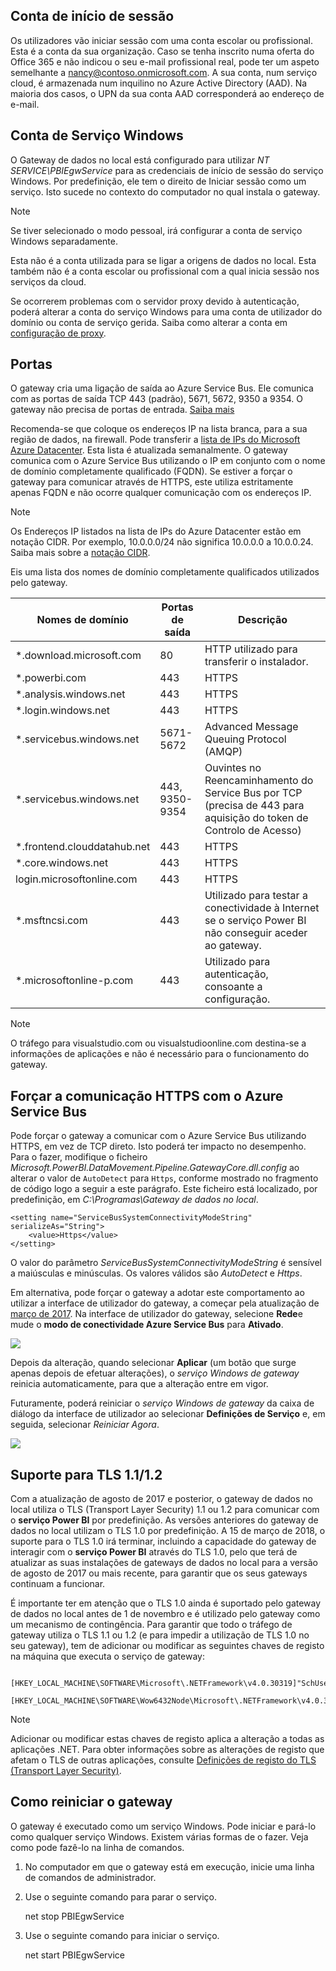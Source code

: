 ## <a name="sign-in-account"></a>Conta de início de sessão
Os utilizadores vão iniciar sessão com uma conta escolar ou profissional. Esta é a conta da sua organização. Caso se tenha inscrito numa oferta do Office 365 e não indicou o seu e-mail profissional real, pode ter um aspeto semelhante a nancy@contoso.onmicrosoft.com. A sua conta, num serviço cloud, é armazenada num inquilino no Azure Active Directory (AAD). Na maioria dos casos, o UPN da sua conta AAD corresponderá ao endereço de e-mail.

## <a name="windows-service-account"></a>Conta de Serviço Windows
O Gateway de dados no local está configurado para utilizar *NT SERVICE\PBIEgwService* para as credenciais de início de sessão do serviço Windows. Por predefinição, ele tem o direito de Iniciar sessão como um serviço. Isto sucede no contexto do computador no qual instala o gateway.

> [!NOTE]
> Se tiver selecionado o modo pessoal, irá configurar a conta de serviço Windows separadamente.
> 
> 

Esta não é a conta utilizada para se ligar a origens de dados no local.  Esta também não é a conta escolar ou profissional com a qual inicia sessão nos serviços da cloud.

Se ocorrerem problemas com o servidor proxy devido à autenticação, poderá alterar a conta do serviço Windows para uma conta de utilizador do domínio ou conta de serviço gerida. Saiba como alterar a conta em [configuração de proxy](../service-gateway-proxy.md#changing-the-gateway-service-account-to-a-domain-user).

## <a name="ports"></a>Portas
O gateway cria uma ligação de saída ao Azure Service Bus. Ele comunica com as portas de saída TCP 443 (padrão), 5671, 5672, 9350 a 9354.  O gateway não precisa de portas de entrada. [Saiba mais](https://azure.microsoft.com/documentation/articles/service-bus-fundamentals-hybrid-solutions/)

Recomenda-se que coloque os endereços IP na lista branca, para a sua região de dados, na firewall. Pode transferir a [lista de IPs do Microsoft Azure Datacenter](https://www.microsoft.com/download/details.aspx?id=41653). Esta lista é atualizada semanalmente. O gateway comunica com o Azure Service Bus utilizando o IP em conjunto com o nome de domínio completamente qualificado (FQDN). Se estiver a forçar o gateway para comunicar através de HTTPS, este utiliza estritamente apenas FQDN e não ocorre qualquer comunicação com os endereços IP.

> [!NOTE]
> Os Endereços IP listados na lista de IPs do Azure Datacenter estão em notação CIDR. Por exemplo, 10.0.0.0/24 não significa 10.0.0.0 a 10.0.0.24. Saiba mais sobre a [notação CIDR](http://whatismyipaddress.com/cidr).
> 
> 

Eis uma lista dos nomes de domínio completamente qualificados utilizados pelo gateway.

| Nomes de domínio | Portas de saída | Descrição |
| --- | --- | --- |
| *.download.microsoft.com |80 |HTTP utilizado para transferir o instalador. |
| *.powerbi.com |443 |HTTPS |
| *.analysis.windows.net |443 |HTTPS |
| *.login.windows.net |443 |HTTPS |
| *.servicebus.windows.net |5671-5672 |Advanced Message Queuing Protocol (AMQP) |
| *.servicebus.windows.net |443, 9350-9354 |Ouvintes no Reencaminhamento do Service Bus por TCP (precisa de 443 para aquisição do token de Controlo de Acesso) |
| *.frontend.clouddatahub.net |443 |HTTPS |
| *.core.windows.net |443 |HTTPS |
| login.microsoftonline.com |443 |HTTPS |
| *.msftncsi.com |443 |Utilizado para testar a conectividade à Internet se o serviço Power BI não conseguir aceder ao gateway. |
| *.microsoftonline-p.com |443 |Utilizado para autenticação, consoante a configuração. |

> [!NOTE]
> O tráfego para visualstudio.com ou visualstudioonline.com destina-se a informações de aplicações e não é necessário para o funcionamento do gateway.
> 
> 

## <a name="forcing-https-communication-with-azure-service-bus"></a>Forçar a comunicação HTTPS com o Azure Service Bus
Pode forçar o gateway a comunicar com o Azure Service Bus utilizando HTTPS, em vez de TCP direto. Isto poderá ter impacto no desempenho. Para o fazer, modifique o ficheiro *Microsoft.PowerBI.DataMovement.Pipeline.GatewayCore.dll.config* ao alterar o valor de `AutoDetect` para `Https`, conforme mostrado no fragmento de código logo a seguir a este parágrafo. Este ficheiro está localizado, por predefinição, em *C:\Programas\Gateway de dados no local*.

```
<setting name="ServiceBusSystemConnectivityModeString" serializeAs="String">
    <value>Https</value>
</setting>
```

O valor do parâmetro *ServiceBusSystemConnectivityModeString* é sensível a maiúsculas e minúsculas. Os valores válidos são *AutoDetect* e *Https*.

Em alternativa, pode forçar o gateway a adotar este comportamento ao utilizar a interface de utilizador do gateway, a começar pela atualização de [março de 2017](https://powerbi.microsoft.com/blog/power-bi-gateways-march-update/). Na interface de utilizador do gateway, selecione **Rede**e mude o **modo de conectividade Azure Service Bus** para **Ativado**.

![](./media/gateway-onprem-accounts-ports-more/gw-onprem_01.png)

Depois da alteração, quando selecionar **Aplicar** (um botão que surge apenas depois de efetuar alterações), o *serviço Windows de gateway* reinicia automaticamente, para que a alteração entre em vigor.

Futuramente, poderá reiniciar o *serviço Windows de gateway* da caixa de diálogo da interface de utilizador ao selecionar **Definições de Serviço** e, em seguida, selecionar *Reiniciar Agora*.

![](./media/gateway-onprem-accounts-ports-more/gw-onprem_02.png)

## <a name="support-for-tls-1112"></a>Suporte para TLS 1.1/1.2
Com a atualização de agosto de 2017 e posterior, o gateway de dados no local utiliza o TLS (Transport Layer Security) 1.1 ou 1.2 para comunicar com o **serviço Power BI** por predefinição. As versões anteriores do gateway de dados no local utilizam o TLS 1.0 por predefinição. A 15 de março de 2018, o suporte para o TLS 1.0 irá terminar, incluindo a capacidade do gateway de interagir com o **serviço Power BI** através do TLS 1.0, pelo que terá de atualizar as suas instalações de gateways de dados no local para a versão de agosto de 2017 ou mais recente, para garantir que os seus gateways continuam a funcionar.

É importante ter em atenção que o TLS 1.0 ainda é suportado pelo gateway de dados no local antes de 1 de novembro e é utilizado pelo gateway como um mecanismo de contingência. Para garantir que todo o tráfego de gateway utiliza o TLS 1.1 ou 1.2 (e para impedir a utilização de TLS 1.0 no seu gateway), tem de adicionar ou modificar as seguintes chaves de registo na máquina que executa o serviço de gateway:

        [HKEY_LOCAL_MACHINE\SOFTWARE\Microsoft\.NETFramework\v4.0.30319]"SchUseStrongCrypto"=dword:00000001
        [HKEY_LOCAL_MACHINE\SOFTWARE\Wow6432Node\Microsoft\.NETFramework\v4.0.30319]"SchUseStrongCrypto"=dword:00000001

> [!NOTE]
> Adicionar ou modificar estas chaves de registo aplica a alteração a todas as aplicações .NET. Para obter informações sobre as alterações de registo que afetam o TLS de outras aplicações, consulte [Definições de registo do TLS (Transport Layer Security)](https://docs.microsoft.com/windows-server/security/tls/tls-registry-settings).
> 
> 

## <a name="how-to-restart-the-gateway"></a>Como reiniciar o gateway
O gateway é executado como um serviço Windows. Pode iniciar e pará-lo como qualquer serviço Windows. Existem várias formas de o fazer. Veja como pode fazê-lo na linha de comandos.

1. No computador em que o gateway está em execução, inicie uma linha de comandos de administrador.
2. Use o seguinte comando para parar o serviço.
   
   net stop PBIEgwService
3. Use o seguinte comando para iniciar o serviço.
   
   net start PBIEgwService

